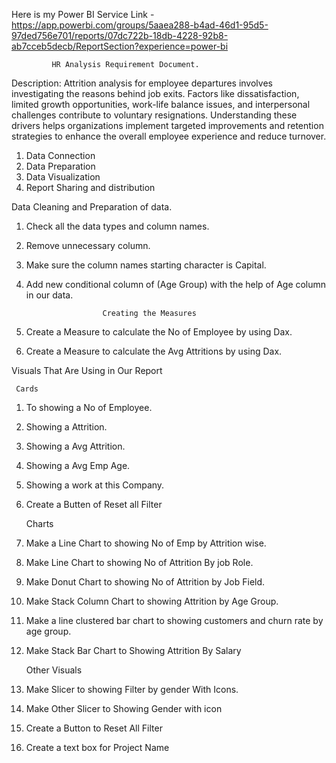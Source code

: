 Here is my Power BI Service Link - https://app.powerbi.com/groups/5aaea288-b4ad-46d1-95d5-97ded756e701/reports/07dc722b-18db-4228-92b8-ab7cceb5decb/ReportSection?experience=power-bi

             HR Analysis Requirement Document.
             
Description: Attrition analysis for employee departures involves investigating the reasons behind job exits. Factors like dissatisfaction, limited growth opportunities, work-life balance issues,
and interpersonal challenges contribute to voluntary resignations. Understanding these drivers helps organizations implement targeted improvements and retention strategies to enhance the overall
employee experience and reduce turnover.

1)  Data Connection 
2)  Data Preparation 
3)  Data Visualization 
4)  Report Sharing and distribution

Data Cleaning and Preparation of data.

1)	Check all the data types and column names.
2)	Remove unnecessary column.
3)	Make sure the column names starting character is Capital.
4)	Add new conditional column of (Age Group) with the help of Age column in our data.

                         Creating the Measures

1)	Create a Measure to calculate the No of Employee by using Dax.
2)	Create a Measure to calculate the Avg Attritions by using Dax.

Visuals That Are Using in Our Report

     Cards
     
1)	To showing a No of Employee.
2)	Showing a Attrition.
3)	Showing a Avg Attrition.
4)	Showing a Avg Emp Age.
5)	Showing a work at this Company.
6)	Create a Butten of Reset all Filter

     Charts
  	
1)	Make a Line Chart to showing No of Emp by Attrition wise.
2)	Make Line Chart to showing No of Attrition By job Role.
3)	Make Donut Chart to showing No of Attrition by Job Field.
4)	Make Stack Column Chart to showing Attrition by Age Group.
5)	Make a line clustered bar chart to showing customers and churn rate by age group.
6)	Make Stack Bar Chart to Showing Attrition By Salary
   
    Other Visuals
  	
1)	Make Slicer to showing Filter by gender With Icons.
2)	Make Other Slicer to Showing Gender with icon
3)	Create a Button to Reset All Filter
4)	Create a text box for Project Name






